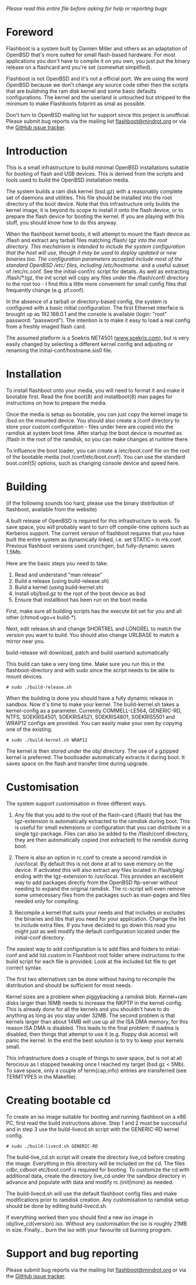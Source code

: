 _Please read this entire file before asking for help or reporting bugs_

# Foreword
Flashboot is a system built by Damien Miller and others as an adaptation 
of OpenBSD that's more suited for small flash-based hardware. 
For most applications you don't have to compile it on you own, 
you just put the binary release on a flashcard and you're set (somewhat simplified).

Flashboot is not OpenBSD and it's not a official port. We are using the word
OpenBSD because we don't change any source code other then the scripts that
are buildning the ram disk kernel and some basic defaults configurations. The
kernel and the userland is untouched but stripped to the minimum to make
Flashboots fotprint as smal as possible.

Don't turn to OpenBSD mailing list for support since this project is
unofficial. Please submit bug reports via the mailing list flashboot@mindrot.org or via
the [GitHub issue tracker](https://github.com/openbsd/flashboot/issues).

# Introduction

This is a small infrastructure to build minimal OpenBSD installations suitable
for booting of flash and USB devices. This is derived from the scripts and
tools used to build the OpenBSD installation media.

The system builds a ram disk kernel (bsd.gz) with a reasonably complete set of
daemons and utilities. This file should be installed into the root directory
of the boot device. Note that this infrastructure only builds the kernel
image, it is beyond its scope to install it onto the flash device, or to
prepare the flash device for booting the kernel. If you are playing with this
stuff, you should know how to do this anyway.

When the flashboot kernel boots, it will attempt to mount the flash device as
/flash and extract any tarball files matching /flash/*.tgz into the root
directory. This mechanism is intended to include the system configuration that
the host will use, though it may be used to deploy updated or new binaries
too. The configuration parameters accepted include most of the standard
OpenBSD /etc/ files, including /etc/hostname.* and a useful subset of
/etc/rc.conf. See the initial-conf/rc script for details. As well as
extracting /flash/*.tgz, the init script will copy any files under the
/flash/conf/ directory to the root too - I find this a little more convenient
for small config files that frequently change (e.g. pf.conf).

In the absence of a tarball or directory-based config, the system is
configured with a basic initial configuration. The first Ethernet interface is
brought up as 192.168.0.1 and the console is available (login: "root"
password: "password"). The intention is to make it easy to load a real config
from a freshly imaged flash card.

The assumed platform is a Soekris NET4501 (www.soekris.com), but is very
easily changed by selecting a different kernel config and adjusting or
renaming the initial-conf/hostname.sis0 file.

# Installation

To install flashboot onto your media, you will need to format it and make it
bootable first. Read the fine boot(8) and installboot(8) man pages for
instructions on how to prepare the media.

Once the media is setup as bootable, you can just copy the kernel image to
/bsd on the mounted device. You should also create a /conf directory to store
your custom configuration - files under here are copied into the ramdisk at
system boot time. After startup the boot device is mounted as /flash in the
root of the ramdisk, so you can make changes at runtime there.

To influence the boot loader, you can create a /etc/boot.conf file on the root
of the bootable media (*not* /conf/etc/boot.conf). You can use the standard
boot.conf(5) options, such as changing console device and speed here.

# Building

(if the following sounds too hard, please use the binary distribution of
flashboot, available from the website)

A built release of OpenBSD is required for this infrastructure to work. To
save space, you will probably want to turn off compile-time options such as
Kerberos support. The current version of flashboot requires that you have
built the entire system as dynamically linked, i.e. set STATIC= in mk.conf.
Previous flashboot versions used crunchgen, but fully-dynamic saves 1.5Mb.

Here are the basic steps you need to take.

1. Read and understand "man release" 
2. Build a release (using build-release.sh)
3. Build a kernel (using build-kernel.sh)
4. Install obj/bsd.gz to the root of the boot device as bsd
5. Ensure that installboot has been run on the boot media

First, make sure all building scripts has the execute bit set for you and all
other (chmod ugo+x build-*).

Next, edit release.sh and change SHORTREL and LONGREL to match the version you
want to build. You should also change URLBASE to match a mirror near you.

build-release will download, patch and build userland automatically

This build can take a very long time. Make sure you run this in the 
flashboot-directory and with sudo since the script needs to be able
to mount devices.

    # sudo ./build-release.sh

When the building is done you should have a fully dynamic release in
sandbox. Now it's time to make your kernel. The
build-kernel.sh takes a kernel-config as a parameter. Currently
COMMELL-LE564, GENERIC-RD, NTFS, SOEKRIS4501, SOEKRIS4521,
SOEKRIS4801, SOEKRIS5501 and WRAP12 configs are provided. You can
easily make your own by copying one of the existing. 
    
    # sudo ./build-kernel.sh WRAP12

The kernel is then stored under the obj/ directory. The use of
a gzipped kernel is preferred. The bootloader automatically extracts
it during boot. It saves space on the flash and transfer time during
upgrade.


# Customisation

The system support customisation in three different ways.

1. Any file that you add to the root of the flash-card (/flash) that has the
tgz-extension is automatically extracted to the ramdisk during boot. This is
useful for small extensions or configuration that you can distribute in a
single tgz-package. Files can also be added to the /flash/conf directory, they
are then automatically copied (not extracted) to the ramdisk during boot.

2. There is also an option in rc.conf to create a second ramdisk in
/usr/local. By default this is not done at all to save memory on the device.
If activated this will also extract any files located in /flash/pkg/ ending
with the tgz-extension to /usr/local. This provides an excellent way to add
packages directly from the OpenBSD ftp-server without needing to expand the
original ramdisk. The rc-script will even remove some unnecessary files from
the packages such as man-pages and files needed only for compiling.

3. Recompile a kernel that suits your needs and that includes or excludes the
binaries and libs that you need for your application. Change the list to
include extra files. If you have decided to go down this road you might just
as well modify the default configuration located under the initial-conf
directory.

The easiest way to add configuration is to add files and folders to
initial-conf and add list.custom in Flashboot root folder where instructions
to the build script for each file is provided. Look at the included list file
to get correct syntax.

The first two alternatives can be done without having to recompile the
distribution and should be sufficient for most needs.

Kernel sizes are a problem when piggybacking a ramdisk blob. Kernel+ram disks
larger than 16MB needs to increase the NKPTP in the kernel config. This is
already done for all the kernels and you shouldn't have to do anything as long
as you stay under 32MB. The second problem is that kernels larger than about
14MB will use up all the ISA DMA memory, for this reason ISA DMA is disabled.
This leads to the final problem: if isadma is disabled, then things that
attempt to use it (e.g. floppy disk access) will panic the kernel. In the end
the best solution is to try to keep your kernels small.

This infrastructure does a couple of things to save space, but is not at all
ferocious as I stopped tweaking once I reached my target (bsd.gz < 5Mb). To
save space, only a couple of term{cap,info} entries are transferred (see
TERMTYPES in the Makefile).


# Creating bootable cd

To create an iso image suitable for booting and running flashboot on a x86 PC,
first read the build instructions above. Step 1 and 2 must be successful and
in step 3 use the build-livecd.sh script with the GENERIC-RD kernel config.

    # sudo ./build-livecd.sh GENERIC-RD

The build-live_cd.sh script will create the directory live_cd before creating
the image. Everything in this directory will be included on the cd. The files
cdbr, cdboot etc/boot.conf is required for booting. To customize the cd with
additional data, create the directory live_cd under the sandbox directory in
advance and populate with data and modify rc.{init|more} as needed.

The build-livecd.sh will use the default flashboot config files and make
modifications prior to ramdisk creation. Any customisation to ramdisk setup
should be done by editing build-livecd.sh.

If everything worked then you should find a new iso image in
obj/live_cd{version}.iso. Without any customisation the iso is roughly 21MB in
size. Finally... burn the iso with your favourite cd burning program.


# Support and bug reporting

Please submit bug reports via the mailing list flashboot@mindrot.org or via
the [GitHub issue tracker](https://github.com/openbsd/flashboot/issues).
